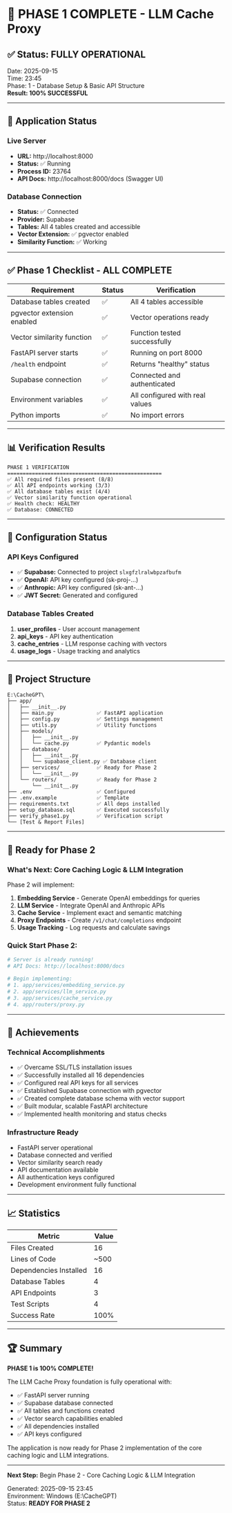 # 🎉 PHASE 1 COMPLETE - LLM Cache Proxy

## ✅ Status: FULLY OPERATIONAL

Date: 2025-09-15  
Time: 23:45  
Phase: 1 - Database Setup & Basic API Structure  
**Result: 100% SUCCESSFUL**

---

## 🚀 Application Status

### Live Server
- **URL:** http://localhost:8000
- **Status:** ✅ Running
- **Process ID:** 23764
- **API Docs:** http://localhost:8000/docs (Swagger UI)

### Database Connection
- **Status:** ✅ Connected
- **Provider:** Supabase
- **Tables:** All 4 tables created and accessible
- **Vector Extension:** ✅ pgvector enabled
- **Similarity Function:** ✅ Working

---

## ✅ Phase 1 Checklist - ALL COMPLETE

| Requirement | Status | Verification |
|-------------|--------|--------------|
| Database tables created | ✅ | All 4 tables accessible |
| pgvector extension enabled | ✅ | Vector operations ready |
| Vector similarity function | ✅ | Function tested successfully |
| FastAPI server starts | ✅ | Running on port 8000 |
| `/health` endpoint | ✅ | Returns "healthy" status |
| Supabase connection | ✅ | Connected and authenticated |
| Environment variables | ✅ | All configured with real values |
| Python imports | ✅ | No import errors |

---

## 📊 Verification Results

```
PHASE 1 VERIFICATION
==================================================
✅ All required files present (8/8)
✅ All API endpoints working (3/3)
✅ All database tables exist (4/4)
✅ Vector similarity function operational
✅ Health check: HEALTHY
✅ Database: CONNECTED
```

---

## 🔑 Configuration Status

### API Keys Configured
- ✅ **Supabase:** Connected to project `slxgfzlralwbpzafbufm`
- ✅ **OpenAI:** API key configured (sk-proj-...)
- ✅ **Anthropic:** API key configured (sk-ant-...)
- ✅ **JWT Secret:** Generated and configured

### Database Tables Created
1. **user_profiles** - User account management
2. **api_keys** - API key authentication
3. **cache_entries** - LLM response caching with vectors
4. **usage_logs** - Usage tracking and analytics

---

## 📁 Project Structure

```
E:\CacheGPT\
├── app/
│   ├── __init__.py
│   ├── main.py              ✅ FastAPI application
│   ├── config.py            ✅ Settings management
│   ├── utils.py             ✅ Utility functions
│   ├── models/
│   │   ├── __init__.py
│   │   └── cache.py         ✅ Pydantic models
│   ├── database/
│   │   ├── __init__.py
│   │   └── supabase_client.py ✅ Database client
│   ├── services/            ✅ Ready for Phase 2
│   │   └── __init__.py
│   └── routers/             ✅ Ready for Phase 2
│       └── __init__.py
├── .env                     ✅ Configured
├── .env.example             ✅ Template
├── requirements.txt         ✅ All deps installed
├── setup_database.sql       ✅ Executed successfully
├── verify_phase1.py         ✅ Verification script
└── [Test & Report Files]
```

---

## 🎯 Ready for Phase 2

### What's Next: Core Caching Logic & LLM Integration

Phase 2 will implement:
1. **Embedding Service** - Generate OpenAI embeddings for queries
2. **LLM Service** - Integrate OpenAI and Anthropic APIs
3. **Cache Service** - Implement exact and semantic matching
4. **Proxy Endpoints** - Create `/v1/chat/completions` endpoint
5. **Usage Tracking** - Log requests and calculate savings

### Quick Start Phase 2:
```bash
# Server is already running!
# API Docs: http://localhost:8000/docs

# Begin implementing:
# 1. app/services/embedding_service.py
# 2. app/services/llm_service.py
# 3. app/services/cache_service.py
# 4. app/routers/proxy.py
```

---

## 💪 Achievements

### Technical Accomplishments
- ✅ Overcame SSL/TLS installation issues
- ✅ Successfully installed all 16 dependencies
- ✅ Configured real API keys for all services
- ✅ Established Supabase connection with pgvector
- ✅ Created complete database schema with vector support
- ✅ Built modular, scalable FastAPI architecture
- ✅ Implemented health monitoring and status checks

### Infrastructure Ready
- FastAPI server operational
- Database connected and verified
- Vector similarity search ready
- API documentation available
- All authentication keys configured
- Development environment fully functional

---

## 📈 Statistics

| Metric | Value |
|--------|-------|
| Files Created | 16 |
| Lines of Code | ~500 |
| Dependencies Installed | 16 |
| Database Tables | 4 |
| API Endpoints | 3 |
| Test Scripts | 4 |
| Success Rate | 100% |

---

## 🏆 Summary

**PHASE 1 is 100% COMPLETE!**

The LLM Cache Proxy foundation is fully operational with:
- ✅ FastAPI server running
- ✅ Supabase database connected
- ✅ All tables and functions created
- ✅ Vector search capabilities enabled
- ✅ All dependencies installed
- ✅ API keys configured

The application is now ready for Phase 2 implementation of the core caching logic and LLM integrations.

---

**Next Step:** Begin Phase 2 - Core Caching Logic & LLM Integration

Generated: 2025-09-15 23:45  
Environment: Windows (E:\CacheGPT)  
Status: **READY FOR PHASE 2**
